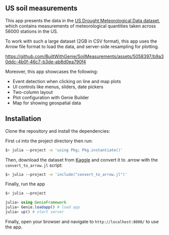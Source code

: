 ## US soil measurements

This app presents the data in the <a data-cke-saved-href="https://www.kaggle.com/datasets/cdminix/us-drought-meteorological-data" target="_blank" href="https://www.kaggle.com/datasets/cdminix/us-drought-meteorological-data">US Drought Meteorological Data dataset</a>, which contains measurements of meteorological quantities taken across 56000 stations in the US.

To work with such a large dataset (2GB in CSV format), this app uses the Arrow file format to load the data, and server-side resampling for plotting.

https://github.com/BuiltWithGenie/SoilMeasurements/assets/5058397/b9a30ddc-4b0f-46c7-b3de-ab8d0ea790f4

Moreover, this app showcases the following:

- Event detection when clicking on line and map plots
- UI controls like menus, sliders, date pickers
- Two-column layout
- Plot configuration with Genie Builder
- Map for showing geospatial data

## Installation


Clone the repository and install the dependencies:

First `cd` into the project directory then run:

```bash
$> julia --project -e 'using Pkg; Pkg.instantiate()'
```
Then, download the dataset from [Kaggle](https://www.kaggle.com/datasets/cdminix/us-drought-meteorological-data) and convert it to .arrow with the `convert_to_arrow.jl` script:

```bash
$> julia --project -e 'include("convert_to_arrow.jl")'
```

Finally, run the app

```bash
$> julia --project
```

```julia
julia> using GenieFramework
julia> Genie.loadapp() # load app
julia> up() # start server
```
Finally, open your browser and navigate to `http://localhost:8000/` to use the app.
